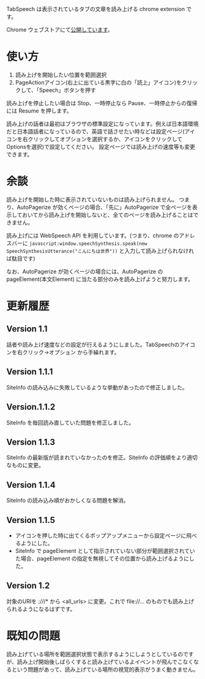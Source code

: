 TabSpeech は表示されているタブの文章を読み上げる chrome extension です。

Chrome ウェブストアにて[公開しています](https://chrome.google.com/webstore/detail/tabspeech/ccojlmmbakjcoddbepmmogiobbmmhmjc)。

# 使い方

1. 読み上げを開始したい位置を範囲選択
2. PageActionアイコン(右上に出ている黒字に白の「読上」アイコン)をクリックして、「Speech」ボタンを押す

読み上げを停止したい場合は Stop、一時停止なら Pause、一時停止からの復帰には Resume を押します。

読み上げの話者は最初はブラウザの標準設定になっています。例えば日本語環境だと日本語話者になっているので、英語で話させたい時などは設定ページ(アイコンを右クリックしてオプションを選択するか、アイコンをクリックしてOptionsを選択)で設定してください。
設定ページでは読み上げの速度等も変更できます。

# 余談

読み上げを開始した時に表示されていないものは読み上げられません。
つまり、AutoPagerize が効くページの場合、「先に」AutoPagerize で全ページを表示しておいてから読み上げを開始しないと、全てのページを読み上げることはできません。

読み上げには WebSpeech API を利用しています。(つまり、chrome のアドレスバーに `javascript:window.speechSynthesis.speak(new SpeechSynthesisUtterance("こんにちは世界"))` と入力して読み上げられなければ駄目です)

なお、AutoPagerize が効くページの場合には、AutoPagerize の pageElement(本文Element) に当たる部分のみを読み上げようと努力します。

# 更新履歴

## Version 1.1
話者や読み上げ速度などの設定が行えるようにしました。TabSpeechのアイコンを右クリック→オプション から手繰れます。

## Version 1.1.1
SiteInfo の読み込みに失敗しているような挙動があったので修正しました。

## Version.1.1.2
SiteInfo を毎回読み直していた問題を修正しました。

## Version 1.1.3
SiteInfo の最新版が読まれていなかったのを修正。SiteInfo の評価順をより適切なものに変更。

## Version 1.1.4
SiteInfo の読み込み順がおかしくなる問題を解消。

## Version 1.1.5
- アイコンを押した時に出てくるポップアップメニューから設定ページに飛べるようにした。
- SiteInfo で pageElement として指示されていない部分が範囲選択されていた場合、pageElement の指定を無視してその位置から読み上げるようにした。

## Version 1.2
対象のURIを *://*/* から <all_urls> に変更。これで file://... のものでも読み上げられるようになるはずです。

# 既知の問題

読み上げている場所を範囲選択状態で表示するようにしようとしているのですが、読み上げ開始後しばらくすると読み上げているよイベントが飛んでこなくなるという問題があって、読み上げている場所の視覚的表示がうまく動きません。


